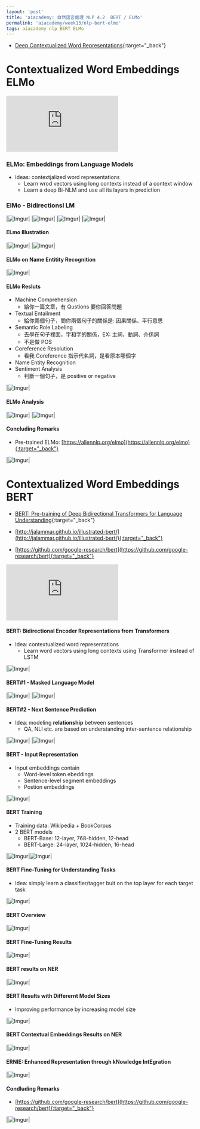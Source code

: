 ```yaml
---
layout: 'post'
title: 'aiacademy: 自然語言處理 NLP 4.2  BERT / ELMo'
permalink: 'aiacademy/week13/nlp-bert-elmo'
tags: aiacademy nlp BERT ELMo
---
```


- [Deep Contextualized Word Representations](https://arxiv.org/pdf/1802.05365.pdf){:target="_back"}

# Contextualized Word Embeddings ELMo

<iframe src="https://www.youtube.com/embed/ywJWtMucj1Y" frameborder="0" allow="accelerometer; autoplay; encrypted-media; gyroscope; picture-in-picture" allowfullscreen></iframe>


### ELMo: Embeddings from Language Models

- Ideas: contextjalized word representations
   - Learn wrod vectors using long contexts instead of a context window
   - Learn a deep Bi-NLM and use all its layers in prediction

### ElMo - Bidirectionsl LM 

|![Imgur](https://i.imgur.com/M4CJZpE.gif)|
|![Imgur](https://i.imgur.com/sIxjmPL.gif)|
|![Imgur](https://i.imgur.com/ALPkXjK.gif)|
|![Imgur](https://i.imgur.com/91HreMi.gif)|

#### ELmo Illustration

|![Imgur](https://i.imgur.com/cYCsNx2.gif)|
|![Imgur](https://i.imgur.com/ZLtTpJe.gif)|

#### ELMo on Name Entitity Recognition

|![Imgur](https://i.imgur.com/P5Pi9zG.gif)|

#### ELMo Resluts 

- Machine Comprehension
   - 給你一篇文章，有 Qustions 要你回答問題
- Textual Entailment
   - 給你兩個句子，問你兩個句子的關係是: 因果關係、平行意思
- Semantic Role Labeling
   - 去學在句子裡面，字和字的關係，EX: 主詞、動詞、介係詞
   - 不是做 POS
- Coreference Resolution
   - 看我 Coreference 指示代名詞，是看原本哪個字
- Name Entity Recognition
- Sentiment Analysis 
   - 判斷一個句子，是 positive or negative


|![Imgur](https://i.imgur.com/trRDUgj.gif)|



#### ELMo Analysis

|![Imgur](https://i.imgur.com/2CKHDuJ.gif)|
|![Imgur](https://i.imgur.com/G3vo46g.gif)|


#### Concluding Remarks

- Pre-trained ELMo: [https://allennlp.org/elmo](https://allennlp.org/elmo){:target="_back"}

|![Imgur](https://i.imgur.com/fSELYEv.gif)|



# Contextualized Word Embeddings BERT

- [BERT: Pre-training of Deep Bidirectional Transformers for Language Understanding](https://arxiv.org/pdf/1810.04805.pdf){:target="_back"}

- [http://jalammar.github.io/illustrated-bert/](http://jalammar.github.io/illustrated-bert/){:target="_back"}

- [https://github.com/google-research/bert](https://github.com/google-research/bert){:target="_back"}

<iframe src="https://www.youtube.com/embed/cC-GliK_G6A" frameborder="0" allow="accelerometer; autoplay; encrypted-media; gyroscope; picture-in-picture" allowfullscreen></iframe>

#### BERT: Bidirectional Encoder Representations from Transformers

- Idea: contextualized word representations
   - Learn word vectors using long contexts using Transformer instead of LSTM

|![Imgur](https://i.imgur.com/oKBxRfW.gif)|

#### BERT#1 - Masked Language Model

|![Imgur](https://i.imgur.com/hxFQOEc.gif)|
|![Imgur](https://i.imgur.com/2t05k9T.gif)|

#### BERT#2 - Next Sentence Prediction

- Idea: modeling **relationship** between sentences
   - QA, NLI etc. are based on understanding inter-sentence relationship


|![Imgur](https://i.imgur.com/wC5Srxm.gif)|
|![Imgur](https://i.imgur.com/vvZ1Oov.gif)|

#### BERT - Input Representation

- Input embeddings contain
   - Word-level token ebeddings
   - Sentence-level segment embeddings
   - Postion embeddings

|![Imgur](https://i.imgur.com/rDLCWy0.gif)|

#### BERT Training

- Training data: Wikipedia + BookCorpus
- 2 BERT models
   - BERT-Base: 12-layer, 768-hidden, 12-head
   - BERT-Large: 24-layer, 1024-hidden, 16-head

|![Imgur](https://i.imgur.com/C1qgEw2.gif)|![Imgur](https://i.imgur.com/tuDQiE4.gif)|

#### BERT Fine-Tuning for Understanding Tasks

- Idea: simply learn a classifier/tagger buit on the top layer for each target task

|![Imgur](https://i.imgur.com/1IwHzdf.gif)|

#### BERT Overview

|![Imgur](https://i.imgur.com/HylufHm.gif)|

#### BERT Fine-Tuning Results

|![Imgur](https://i.imgur.com/xAUgN2o.gif)|

#### BERT results on NER

|![Imgur](https://i.imgur.com/S4TVPJI.gif)|

#### BERT Results with Differernt Model Sizes

- Improving performance by increasing model size

|![Imgur](https://i.imgur.com/QzKoPqa.gif)|

#### BERT Contextual Embeddings Results on NER

|![Imgur](https://i.imgur.com/KjhRFe3.gif)|

#### ERNIE: Enhanced Representation through kNowledge IntEgration

|![Imgur](https://i.imgur.com/9YgwUpo.gif)|

#### Condluding Remarks

- [https://github.com/google-research/bert](https://github.com/google-research/bert){:target="_back"}

|![Imgur](https://i.imgur.com/XEgxAcx.gif)|